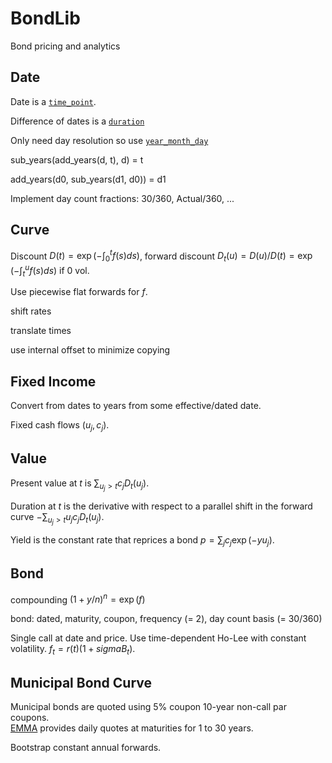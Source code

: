 # BondLib

Bond pricing and analytics

## Date

Date is a [`time_point`](https://en.cppreference.com/w/cpp/chrono/time_point).

Difference of dates is a [`duration`](https://en.cppreference.com/w/cpp/chrono/duration)

Only need day resolution so use [`year_month_day`](https://en.cppreference.com/w/cpp/chrono/year_month_day)

sub_years(add_years(d, t), d) = t

add_years(d0, sub_years(d1, d0)) = d1

Implement day count fractions: 30/360, Actual/360, ...  

## Curve 

Discount $D(t) = \exp(-\int_0^t f(s) ds)$, forward discount 
$D_t(u) = D(u)/D(t) = \exp(-\int_t^u f(s) ds)$ if 0 vol.

Use piecewise flat forwards for $f$.

shift rates

translate times

use internal offset to minimize copying

## Fixed Income

Convert from dates to years from some effective/dated date.

Fixed cash flows $(u_j, c_j)$.

## Value

Present value at $t$ is $\sum_{u_j > t} c_j D_t(u_j)$.

Duration at $t$ is the derivative with respect to a parallel shift 
in the forward curve $-\sum_{u_j > t} u_j c_j D_t(u_j)$.

Yield is the constant rate that reprices a bond $p = \sum_j c_j \exp(-y u_j)$.

## Bond

compounding $(1 + y/n)^n = \exp(f)$

bond: dated, maturity, coupon, frequency (= 2), day count basis (= 30/360)

Single call at date and price. Use time-dependent Ho-Lee with constant volatility. $f_t = r(t) (1 + sigma B_t)$.

## Municipal Bond Curve

Municipal bonds are quoted using 5% coupon 10-year non-call par coupons.  
[EMMA](https://emma.msrb.org/ToolsAndResources/ICEYieldCurve?daily=False)
provides daily quotes at maturities for 1 to 30 years.

Bootstrap constant annual forwards. 
